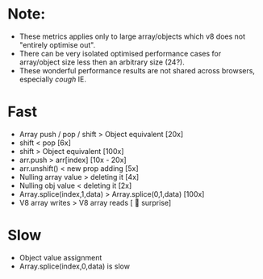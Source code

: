 
# Note: 
- These metrics applies only to large array/objects which v8 does not "entirely optimise out".
- There can be very isolated optimised performance cases for array/object size less then an arbitrary size (24?).
- These wonderful performance results are not shared across browsers, especially *cough* IE.

# Fast
- Array push / pop / shift > Object equivalent [20x]
- shift < pop [6x]
- shift > Object equivalent [100x]
- arr.push > arr[index] [10x - 20x]
- arr.unshift() < new prop adding [5x]
- Nulling array value > deleting it [4x]
- Nulling obj value < deleting it [2x]
- Array.splice(index,1,data) > Array.splice(0,1,data) [100x]
- V8 array writes > V8 array reads [ 🎉 surprise]

 
# Slow
- Object value assignment
- Array.splice(index,0,data) is slow
